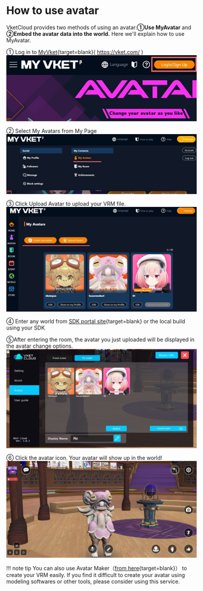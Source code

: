 # How to use avatar
VketCloud provides two methods of using an avatar:**①Use MyAvatar** and **②Embed the avatar data into the world.** Here we'll explain how to use MyAvatar.

① Log in to [MyVket](https://vket.com/){target=blank}( https://vket.com/ )
![registerVket](img/MyVketLogin_en.jpg) 
  
➁ Select My Avatars from My Page
![avatarupload](img/MyVketAvatar_en.jpg) 

③ Click Upload Avatar to upload your VRM file.  
![avatarupload2](img/MyVketMyAvatars_en.jpg)  

④ Enter any world from [SDK portal site](https://vket.com/world){target=blank} or the local build using your SDK

⑤After entering the room, the avatar you just uploaded will be displayed in the avatar change options.
![avatarupload3](img/MyVketWorldUI_en.jpg)  

⑥ Click the avatar icon. Your avatar will show up in the world!
![avatarupload4](img/MyVketWorld.jpg)

!!! note tip
    You can also use Avatar Maker（[from here](https://avatarmaker.vket.com/edit/){target=blank}） to create your VRM easily. If you find it difficult to create your avatar using modeling softwares or other tools, please consider using this service.

